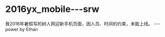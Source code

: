 # 2016yx_mobile---srw
我2016年暑假写的树人网迎新手机页面，因人员、时间的约束，未能上线。
                                      ---power by Ethan
